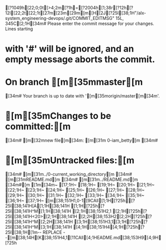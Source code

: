 [?1049h[22;0;0t[>4;2m[?1h=[?2004h[1;38r[?12h[?12l[22;2t[22;1t[27m[23m[29m[m[H[2J[?25l[38;1H"/alx-system_engineering-devops/.git/COMMIT_EDITMSG" 15L, 345C[2;1H[34m# Please enter the commit message for your changes. Lines starting
# with '#' will be ignored, and an empty message aborts the commit.
#
# On branch [m[35mmaster[m
[34m# Your branch is up to date with '[m[35morigin/master[m[34m'.
#
# [m[35mChanges to be committed:[m
[34m#       [m[32mnew file[m[34m: [m[31m  0-iam_betty[m
[34m#
# [m[35mUntracked files:[m
[34m#       [m[31m../0-current_working_directory[m
[34m#       [m[31mREADME.md[m
[34m#       [m[31m../README.md[m
[34m#[m
[1m[34m~                                                                                                                                                                       [17;1H~                                                                                                                                                                       [18;1H~                                                                                                                                                                       [19;1H~                                                                                                                                                                       [20;1H~                                                                                                                                                                       [21;1H~                                                                                                                                                                       [22;1H~                                                                                                                                                                       [23;1H~                                                                                                                                                                       [24;1H~                                                                                                                                                                       [25;1H~                                                                                                                                                                       [26;1H~                                                                                                                                                                       [27;1H~                                                                                                                                                                       [28;1H~                                                                                                                                                                       [29;1H~                                                                                                                                                                       [30;1H~                                                                                                                                                                       [31;1H~                                                                                                                                                                       [32;1H~                                                                                                                                                                       [33;1H~                                                                                                                                                                       [34;1H~                                                                                                                                                                       [35;1H~                                                                                                                                                                       [36;1H~                                                                                                                                                                       [37;1H~                                                                                                                                                                       [m[38;151H1,0-1[9CAll[1;1H[?25h[?25l[38;141H[A[1;1H[38;141H  [1;1H[?25h[?25l[38;141H^M[1;1H[38;141H  [2;1H[38;151H2,1  [2;1H[?25h[?25l[38;141H<20>[2;1H[38;141H    [2;2H[38;153H2[2;2H[?25h[?25l[38;141H^M[2;2H[38;141H  [3;1H[38;151H3,1[3;1H[?25h[?25l[38;141H^M[3;1H[38;141H  [4;1H[38;151H4[4;1H[?25h[?25l[38;1H[1m-- REPLACE --[m[38;14H[K[38;151H4,1[11CAll[4;1HEADME.md[38;153H9[4;9H[?25h